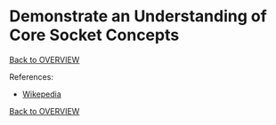 # Demonstrate an Understanding of Core Socket Concepts

[Back to OVERVIEW](../README.md)



References:

- [Wikepedia](https://en.wikipedia.org/wiki/Network_socket)

[Back to OVERVIEW](../README.md)
